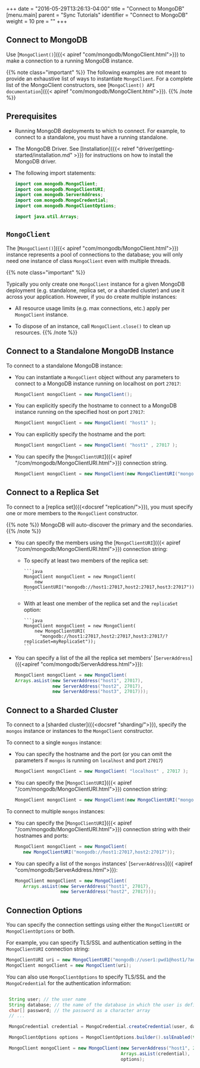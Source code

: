 +++
date = "2016-05-29T13:26:13-04:00"
title = "Connect to MongoDB"
[menu.main]
  parent = "Sync Tutorials"
  identifier = "Connect to MongoDB"
  weight = 10
  pre = "<i class='fa'></i>"
+++

## Connect to MongoDB

Use [`MongoClient()`]({{< apiref "com/mongodb/MongoClient.html">}}) to make a connection to a running MongoDB instance.

{{% note class="important" %}}
The following examples are not meant to provide an exhaustive list
of ways to instantiate `MongoClient`. For a complete list of the
MongoClient constructors, see
[`MongoClient() API documentation`]({{< apiref "com/mongodb/MongoClient.html">}}).
{{% /note %}}

## Prerequisites

- Running MongoDB deployments to which to connect. For example, to connect to a standalone, you must have a running standalone.

- The MongoDB Driver.  See [Installation]({{< relref "driver/getting-started/installation.md" >}}) for instructions on how to install the MongoDB driver.

- The following import statements:

    ```java
    import com.mongodb.MongoClient;
    import com.mongodb.MongoClientURI;
    import com.mongodb.ServerAddress;
    import com.mongodb.MongoCredential;
    import com.mongodb.MongoClientOptions;

    import java.util.Arrays;
    ```

## `MongoClient`

The [`MongoClient()`]({{< apiref "com/mongodb/MongoClient.html">}}) instance represents a pool of connections
to the database; you will only need one instance of class
`MongoClient` even with multiple threads.

{{% note class="important" %}}

 Typically you only create one `MongoClient` instance for a given MongoDB deployment (e.g. standalone, replica set, or a sharded cluster) and use it across your application. However, if you do create multiple instances:

 - All resource usage limits (e.g. max connections, etc.) apply per `MongoClient` instance.

 - To dispose of an instance, call `MongoClient.close()` to clean up resources.
{{% /note %}}

## Connect to a Standalone MongoDB Instance

To connect to a standalone MongoDB instance:

- You can instantiate a `MongoClient` object without any parameters to
  connect to a MongoDB instance running on localhost on port `27017`:

    ```java
    MongoClient mongoClient = new MongoClient();
    ```

- You can explicitly specify the hostname to connect to a MongoDB
  instance running on the specified host on port `27017`:

    ```java
    MongoClient mongoClient = new MongoClient( "host1" );
    ```

- You can explicitly specify the hostname and the port:

    ```java
    MongoClient mongoClient = new MongoClient( "host1" , 27017 );
    ```

- You can specify the
  [`MongoClientURI`]({{< apiref "/com/mongodb/MongoClientURI.html">}}) connection string.

    ```java
    MongoClient mongoClient = new MongoClient(new MongoClientURI("mongodb://host1:27017"));
    ```

## Connect to a Replica Set

To connect to a [replica set]({{<docsref "replication/">}}), you must specify  one or more members to the
`MongoClient` constructor.

{{% note %}}
MongoDB will auto-discover the primary and the secondaries.
{{% /note %}}

- You can specify the members using the [`MongoClientURI`]({{< apiref "/com/mongodb/MongoClientURI.html">}}) connection string:

  - To specify at least two members of the replica set:

        ```java
        MongoClient mongoClient = new MongoClient(
            new MongoClientURI("mongodb://host1:27017,host2:27017,host3:27017"));
        ```

  - With at least one member of the replica set and the `replicaSet` option:

        ```java
        MongoClient mongoClient = new MongoClient(
            new MongoClientURI(
              "mongodb://host1:27017,host2:27017,host3:27017/?replicaSet=myReplicaSet"));
        ```

- You can specify a list of the all the replica set members' [`ServerAddress`]({{<apiref "com/mongodb/ServerAddress.html">}}):

    ```java
    MongoClient mongoClient = new MongoClient(
    Arrays.asList(new ServerAddress("host1", 27017),
                  new ServerAddress("host2", 27017),
                  new ServerAddress("host3", 27017)));
    ```


## Connect to a Sharded Cluster

To connect to a [sharded cluster]({{<docsref "sharding/">}}), specify the `mongos` instance
or instances to the `MongoClient` constructor.

To connect to a single `mongos` instance:

- You can specify the hostname and the port (or you can omit the
  parameters if `mongos` is running on `localhost` and port
  `27017`)

    ```java
    MongoClient mongoClient = new MongoClient( "localhost" , 27017 );
    ```

- You can specify the [`MongoClientURI`]({{< apiref "/com/mongodb/MongoClientURI.html">}}) connection string:

    ```java
    MongoClient mongoClient = new MongoClient(new MongoClientURI("mongodb://localhost:27017"));
    ```

To connect to multiple `mongos` instances:

- You can specify the [`MongoClientURI`]({{< apiref "/com/mongodb/MongoClientURI.html">}}) connection string with their hostnames and ports:

    ```java
    MongoClient mongoClient = new MongoClient(
       new MongoClientURI("mongodb://host1:27017,host2:27017"));
    ```

- You can specify a list of the `mongos` instances'
  [`ServerAddress`]({{ <apiref "com/mongodb/ServerAddress.html">}}):

    ```java
    MongoClient mongoClient = new MongoClient(
       Arrays.asList(new ServerAddress("host1", 27017),
                     new ServerAddress("host2", 27017)));
    ```

## Connection Options

You can specify the connection settings using either the
`MongoClientURI` or `MongoClientOptions` or both.

For example, you can specify TLS/SSL and authentication setting in the
`MongoClientURI` connection string:

```java
MongoClientURI uri = new MongoClientURI("mongodb://user1:pwd1@host1/?authSource=db1&ssl=true");
MongoClient mongoClient = new MongoClient(uri);
```

You can also use `MongoClientOptions` to specify TLS/SSL and the
`MongoCredential` for the authentication information:

```java

 String user; // the user name
 String database; // the name of the database in which the user is defined
 char[] password; // the password as a character array
 // ...

 MongoCredential credential = MongoCredential.createCredential(user, database, password);

 MongoClientOptions options = MongoClientOptions.builder().sslEnabled(true).build();

 MongoClient mongoClient = new MongoClient(new ServerAddress("host1", 27017),
                                           Arrays.asList(credential),
                                           options);
```
